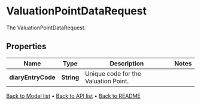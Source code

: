 

# ValuationPointDataRequest

The ValuationPointDataRequest.

## Properties

| Name | Type | Description | Notes |
|------------ | ------------- | ------------- | -------------|
|**diaryEntryCode** | **String** | Unique code for the Valuation Point. |  |



[Back to Model list](../README.md#documentation-for-models) &#8226; [Back to API list](../README.md#documentation-for-api-endpoints) &#8226; [Back to README](../README.md)


